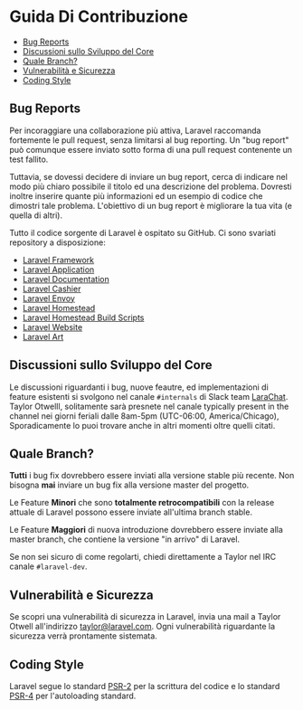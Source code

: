 # Guida Di Contribuzione

- [Bug Reports](#bug-reports)
- [Discussioni sullo Sviluppo del Core](#discussioni-sviluppo-core)
- [Quale Branch?](#quale-branch)
- [Vulnerabilità e Sicurezza](#vulnerabilita-e-sicurezza)
- [Coding Style](#coding-style)

<a name="bug-reports"></a>
## Bug Reports

Per incoraggiare una collaborazione più attiva, Laravel raccomanda fortemente le pull request, senza limitarsi al bug reporting. Un "bug report" può comunque essere inviato sotto forma di una pull request contenente un test fallito.

Tuttavia, se dovessi decidere di inviare un bug report, cerca di indicare nel modo più chiaro possibile il titolo ed una descrizione del problema. Dovresti inoltre inserire quante più informazioni ed un esempio di codice che dimostri tale problema. L'obiettivo di un bug report è migliorare la tua vita (e quella di altri). 

Tutto il codice sorgente di Laravel è ospitato su GitHub. Ci sono svariati repository a disposizione:

- [Laravel Framework](https://github.com/laravel/framework)
- [Laravel Application](https://github.com/laravel/laravel)
- [Laravel Documentation](https://github.com/laravel/docs)
- [Laravel Cashier](https://github.com/laravel/cashier)
- [Laravel Envoy](https://github.com/laravel/envoy)
- [Laravel Homestead](https://github.com/laravel/homestead)
- [Laravel Homestead Build Scripts](https://github.com/laravel/settler)
- [Laravel Website](https://github.com/laravel/laravel.com)
- [Laravel Art](https://github.com/laravel/art)

<a name="discussioni-sviluppo-core"></a>
## Discussioni sullo Sviluppo del Core

Le discussioni riguardanti i bug, nuove feautre, ed implementazioni di feature esistenti si svolgono nel canale `#internals` di Slack team [LaraChat](http://larachat.co). Taylor Otwelll, solitamente sarà presnete nel canale  typically present in the channel nei giorni feriali dalle 8am-5pm (UTC-06:00, America/Chicago), Sporadicamente lo puoi trovare anche in altri momenti oltre quelli citati.

<a name="quale-branch"></a>
## Quale Branch?

**Tutti** i bug fix dovrebbero essere inviati alla versione stable più recente. Non bisogna **mai** inviare un bug fix alla versione master del progetto.

Le Feature **Minori** che sono **totalmente retrocompatibili** con la release attuale di Laravel possono essere inviate all'ultima branch stable.

Le Feature **Maggiori** di nuova introduzione dovrebbero essere inviate alla master branch, che contiene la versione "in arrivo" di Laravel.

Se non sei sicuro di come regolarti, chiedi direttamente a Taylor nel IRC canale `#laravel-dev`.

<a name="vulnerabilita-e-sicurezza"></a>
## Vulnerabilità e Sicurezza

Se scopri una vulnerabilità di sicurezza in Laravel, invia una mail a Taylor Otwell all'indirizzo <a href="mailto:taylor@laravel.com">taylor@laravel.com</a>. Ogni vulnerabilità riguardante la sicurezza verrà prontamente sistemata.

<a name="coding-style"></a>
## Coding Style

Laravel segue lo standard [PSR-2](https://github.com/php-fig/fig-standards/blob/master/accepted/PSR-2-coding-style-guide.md) per la scrittura del codice e lo standard [PSR-4](https://github.com/php-fig/fig-standards/blob/master/accepted/PSR-4-autoloader.md) per l'autoloading standard.
